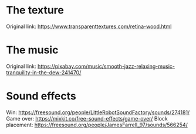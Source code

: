 # The texture

Original link: https://www.transparenttextures.com/retina-wood.html

# The music

Original link: https://pixabay.com/music/smooth-jazz-relaxing-music-tranquility-in-the-dew-241470/

# Sound effects

Win: https://freesound.org/people/LittleRobotSoundFactory/sounds/274181/
Game over: https://mixkit.co/free-sound-effects/game-over/
Block placement: https://freesound.org/people/JamesFarrell_97/sounds/566254/
